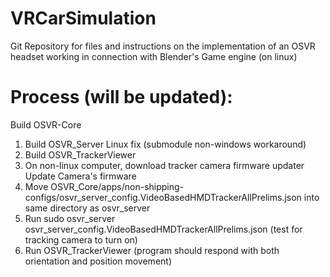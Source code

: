 # VRCarSimulation
Git Repository for files and instructions on the implementation of an OSVR headset working in connection with Blender's Game engine (on linux)

# Process (will be updated):
Build OSVR-Core
1. Build OSVR_Server
      Linux fix (submodule non-windows workaround)
2. Build OSVR_TrackerViewer
3. On non-linux computer, download tracker camera firmware updater
      Update Camera's firmware
4. Move OSVR_Core/apps/non-shipping-configs/osvr_server_config.VideoBasedHMDTrackerAllPrelims.json into same directory as osvr_server
5. Run sudo osvr_server osvr_server_config.VideoBasedHMDTrackerAllPrelims.json (test for tracking camera to turn on)
6. Run OSVR_TrackerViewer (program should respond with both orientation and position movement)

